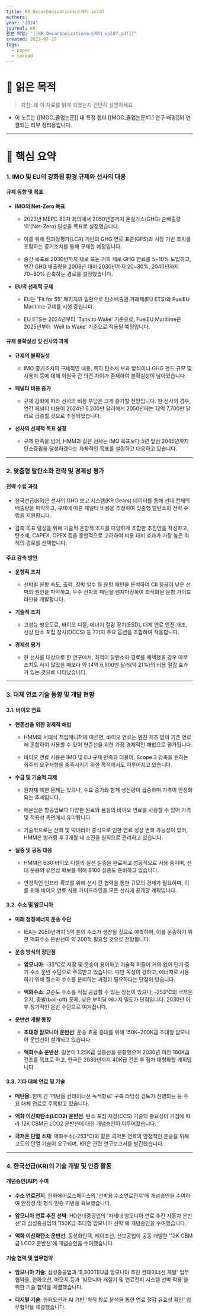 ```yaml
---
title: KR_Decarbonization뉴스레터_vol07
authors: 
year: "2024"
journal: KR
원본 파일: "[[KR_Decarbonization뉴스레터_vol07.pdf]]"
created: 2025-07-19
tags:
  - paper
  - toread
---
```

# 🎯 읽은 목적  
> 지침: 왜 이 자료를 읽게 되었는지 간단히 설명하세요.

- 이 노트는 [[MOC_졸업논문]] 내 특정 챕터 [[MOC_졸업논문#1.1 연구 배경]]와 연결되는 리뷰 정리용입니다.  
---

# 🧩 핵심 요약  

### 1. IMO 및 EU의 강화된 환경 규제와 선사의 대응

#### 규제 동향 및 목표

- **IMO의 Net-Zero 목표**
    
    - 2023년 MEPC 80차 회의에서 2050년경까지 온실가스(GHG) 순배출량 '0'(Net-Zero) 달성을 목표로 설정했습니다.
        
    - 이를 위해 전과정평가(LCA) 기반의 GHG 연료 표준(GFS)과 시장 기반 조치를 포함하는 중기조치를 통해 규제할 예정입니다.
        
    - 중간 목표로 2030년까지 제로 또는 거의 제로 GHG 연료를 5~10% 도입하고, 연간 GHG 배출량을 2008년 대비 2030년까지 20~30%, 2040년까지 70~80% 감축하는 경로를 설정했습니다.
        
- **EU의 선제적 규제**
    
    - EU는 'Fit for 55' 패키지의 일환으로 탄소배출권 거래제(EU ETS)와 FuelEU Maritime 규제를 시행 중입니다.
        
    - EU ETS는 2024년부터 'Tank to Wake' 기준으로, FuelEU Maritime은 2025년부터 'Well to Wake' 기준으로 적용될 예정입니다.
        

#### 규제 불확실성 및 선사의 과제

- **규제의 불확실성**
    
    - IMO 중기조치의 구체적인 내용, 특히 탄소세 부과 방식이나 GHG 펀드 규모 및 사용처 등에 대해 회원국 간 의견 차이가 존재하여 불확실성이 남아있습니다.
        
- **페널티 비용 증가**
    
    - 규제 강화에 따라 선사의 비용 부담은 크게 증가할 전망입니다. 한 선사의 경우, 연간 페널티 비용이 2024년 6,200만 달러에서 2050년에는 12억 7,700만 달러로 급증할 것으로 추정되었습니다.
        
- **선사의 선제적 목표 설정**
    
    - 규제 만족을 넘어, HMM과 같은 선사는 IMO 목표보다 5년 앞선 2045년까지 탄소중립을 달성하겠다는 자체적인 목표를 설정하고 대응하고 있습니다.
        

---

### 2. 맞춤형 탈탄소화 전략 및 경제성 평가

#### 전략 수립 과정

- 한국선급(KR)은 선사의 GHG 보고 시스템(KR Gears) 데이터를 통해 선대 전체의 배출량을 파악하고, 규제에 따른 페널티 비용을 추정하여 맞춤형 탈탄소화 전략 수립을 지원합니다.
    
- 감축 목표 달성을 위해 기술적·운항적 조치를 다양하게 조합한 추진안을 작성하고, 탄소세, CAPEX, OPEX 등을 종합적으로 고려하여 비용 대비 효과가 가장 높은 최적의 경로를 선택합니다.
    

#### 주요 감축 방안

- **운항적 조치**
    
    - 선박별 운항 속도, 출력, 정박 일수 등 운항 패턴을 분석하여 CII 등급이 낮은 선박의 원인을 파악하고, 우수 선박의 패턴을 벤치마킹하여 최적화된 운항 가이드라인을 개발합니다.
        
- **기술적 조치**
    
    - 고성능 방오도료, 바이오 디젤, 에너지 절감 장치(ESD), 대체 연료 엔진 개조, 선상 탄소 포집 장치(OCCS) 등 7가지 주요 옵션을 조합하여 적용합니다.
        
- **경제성 평가**
    
    - 한 선사를 대상으로 한 연구에서, 최적의 탈탄소화 경로를 채택했을 경우 아무 조치도 하지 않았을 때보다 약 14억 6,800만 달러(약 21%)의 비용 절감 효과가 있는 것으로 나타났습니다.
        

---

### 3. 대체 연료 기술 동향 및 개발 현황

#### 3.1. 바이오 연료

- **현존선을 위한 경제적 해법**
    
    - HMM의 서대식 책임매니저에 따르면, 바이오 연료는 엔진 개조 없이 기존 연료에 혼합하여 사용할 수 있어 현존선을 위한 가장 경제적인 해법으로 평가됩니다.
        
    - 바이오 연료 사용은 IMO 및 EU 규제 만족과 더불어, Scope 3 감축을 원하는 화주의 요구사항을 충족시키기 위한 목적에서도 이루어지고 있습니다.
        
- **수급 및 기술적 과제**
    
    - 원자재 제한 문제는 있으나, 수요 증가와 함께 생산량이 급증하며 가격이 안정화되는 추세입니다.
        
    - 해운업은 항공업보다 다양한 원료와 품질의 바이오 연료를 사용할 수 있어 가격 및 적용성 측면에서 유리합니다.
        
    - 기술적으로는 산화 및 박테리아 증식으로 인한 연료 성상 변화 가능성이 있어, HMM은 벙커링 후 3개월 내 소진을 원칙으로 관리하고 있습니다.
        
- **실증 및 공동 대응**
    
    - HMM은 B30 바이오 디젤의 실선 실증을 완료하고 성공적으로 사용 중이며, 선대 운용의 유연성 확보를 위해 B100 실증도 준비하고 있습니다.
        
    - 안정적인 인프라 확보를 위해 선사 간 협력을 통한 규모의 경제가 필요하며, 이를 위해 바이오 연료 사용 가이드라인을 모든 선사에 공개할 계획입니다.
        

#### 3.2. 수소 및 암모니아

- **미래 청정에너지 운송 수단**
    
    - IEA는 2050년까지 5억 톤의 수소가 생산될 것으로 예측하며, 이를 운송하기 위한 액화수소 운반선이 약 200척 필요할 것으로 전망합니다.
        
- **운송 방식의 장단점**
    
    - **암모니아**: -33℃로 저장 및 운송이 용이하고 기술적 허들이 거의 없어 단기·중기 수소 운반 수단으로 주목받고 있습니다. 다만 독성이 강하고, 에너지로 사용하기 위해 질소와 수소를 분리하는 과정이 필요하다는 단점이 있습니다.
        
    - **액화수소**: 고순도 수소를 직접 공급할 수 있는 장점이 있으나, -253℃의 극저온 유지, 증발(boil-off) 문제, 낮은 부피당 에너지 밀도가 단점입니다. 2030년 이후 장기적인 운반 수단으로 여겨집니다.
        
- **운반선 개발 동향**
    
    - **초대형 암모니아 운반선**: 운송 효율 증대를 위해 150K~200K급 초대형 암모니아 운반선이 설계되고 있습니다.
        
    - **액화수소 운반선**: 일본이 1.25K급 실증선을 운항했으며 2030년 이전 160K급 건조를 목표로 하고, 한국은 2030년까지 40K급 건조 후 점차 대형화할 계획입니다.
        

#### 3.3. 기타 대체 연료 및 기술

- **메탄올**: 한미 간 '메탄올 컨테이너선 녹색항로' 구축 타당성 검토가 진행되는 등 주요 대체 연료로 주목받고 있습니다.
    
- **액화 이산화탄소(LCO2) 운반선**: 탄소 포집·저장(CCS) 기술의 중요성이 커짐에 따라 12K CBM급 LCO2 운반선에 대한 개념승인이 이루어졌습니다.
    
- **극저온 단열 소재**: 액화수소(-253℃)와 같은 극저온 연료의 안정적인 운송을 위해 고도의 단열 기술이 요구되며, KR은 관련 연구보고서를 발간했습니다.
    

---

### 4. 한국선급(KR)의 기술 개발 및 인증 활동

#### 개념승인(AIP) 수여

- **수소 연료전지**: 한화에어로스페이스의 '선박용 수소연료전지'에 개념승인을 수여하여 안정성 및 형식 인증 기반을 확보했습니다.
    
- **암모니아 연료 추진 선박**: HD현대중공업의 '차세대 암모니아 연료 추진 자동차 운반선'과 삼성중공업의 '150K급 초대형 암모니아 선박'에 개념승인을 수여했습니다.
    
- **액화 이산화탄소 운반선**: 동성화인텍, 케이조선, 선보공업이 공동 개발한 '12K CBM급 LCO2 운반선'에 개념승인을 수여했습니다.
    

#### 기술 협력 및 업무협약

- **암모니아 기술**: 삼성중공업과 '9,300TEU급 암모니아 추진 컨테이너선 개발' 업무협약을, 한화오션, 아모지 등과 '암모니아 개질기 및 연료전지 시스템 선박 적용'을 위한 기술 협약을 체결했습니다.
    
- **디지털 기술**: 한화오션과 AI 기반 '최적 항로 분석을 통한 연료 절감 유효성 확인' 업무협약을 체결했습니다.












